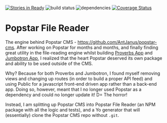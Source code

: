 [![Stories in Ready](https://badge.waffle.io/antjanus/popstar-file-reader.png?label=ready&title=Ready)](https://waffle.io/antjanus/popstar-cms)
![build status](https://travis-ci.org/AntJanus/popstar-file-reader.svg?branch=master) ![dependencies](https://david-dm.org/antjanus/popstar-file-reader.png) [![Coverage Status](https://coveralls.io/repos/AntJanus/popstar-file-reader/badge.png?branch=master)](https://coveralls.io/r/AntJanus/popstar-cms?branch=code-coverage)

Popstar File Reader
===================

The engine behind Popstar CMS - https://github.com/AntJanus/popstar-cms. After working on Popstar for months and months, and finally finding great utility in the file-reading engine whilst building [Proverbs App](http://proverbs-app.antjan.us) and [Jumbotron App](http://jumbotron.antjan.us/), I realized that the heart Popstar deserved its own package and ability to be used outside of the CMS.

Why? Because for both Proverbs and Jumbotron, I found myself removing views and changing up routes (in order to build a proper API feed) and using Public for a javascript front-end driven app rather than a back-end app. Doing so, however, meant that I no longer used Popstar as a dependency and could no longer update it! D= The horror!

Instead, I am splitting up Popstar CMS into Popstar File Reader (an NPM package with all the logic and tests), and a Yo generator that will (essentially) clone the Popstar CMS repo without `.git`.

